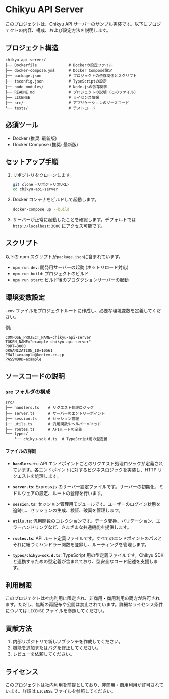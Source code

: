 # Chikyu API Server

このプロジェクトは、Chikyu API サーバーのサンプル実装です。以下にプロジェクトの内容、構成、および設定方法を説明します。

## プロジェクト構造

```
chikyu-api-server/
├── Dockerfile              # Dockerの設定ファイル
├── docker-compose.yml      # Docker Compose設定
├── package.json            # プロジェクトの依存関係とスクリプト
├── tsconfig.json           # TypeScriptの設定
├── node_modules/           # Node.jsの依存関係
├── README.md               # プロジェクトの説明 (このファイル)
├── LICENSE                 # ライセンス情報
├── src/                    # アプリケーションのソースコード
└── tests/                  # テストコード
```

## 必須ツール

- Docker (推奨: 最新版)
- Docker Compose (推奨: 最新版)

## セットアップ手順

1. リポジトリをクローンします。

   ```bash
   git clone <リポジトリのURL>
   cd chikyu-api-server
   ```

2. Docker コンテナをビルドして起動します。

   ```bash
   docker-compose up --build
   ```

3. サーバーが正常に起動したことを確認します。デフォルトでは `http://localhost:3000` にアクセス可能です。

## スクリプト

以下の npm スクリプトが`package.json`に含まれています。

- `npm run dev`: 開発用サーバーの起動 (ホットリロード対応)
- `npm run build`: プロジェクトのビルド
- `npm run start`: ビルド後のプロダクションサーバーの起動

## 環境変数設定

`.env` ファイルをプロジェクトルートに作成し、必要な環境変数を定義してください。

例:

```
COMPOSE_PROJECT_NAME=chikyu-api-server
TOKEN_NAME="example-chikyu-api-server"
PORT=3000
ORGANIZATION_ID=10561
EMAIL=example@kentem.co.jp
PASSWORD=example
```

## ソースコードの説明

### src フォルダの構成

```
src/
├── handlers.ts    # リクエスト処理ロジック
├── server.ts      # サーバーのエントリーポイント
├── session.ts     # セッション管理
├── utils.ts       # 汎用関数やヘルパーメソッド
├── routes.ts      # APIルートの定義
└── types/
    └── chikyu-sdk.d.ts  # TypeScript用の型定義
```

#### ファイルの詳細

- **`handlers.ts`**: API エンドポイントごとのリクエスト処理ロジックが定義されています。各エンドポイントに対するビジネスロジックを実装し、HTTP リクエストを処理します。

- **`server.ts`**: Express.js のサーバー設定ファイルです。サーバーの初期化、ミドルウェアの設定、ルートの登録を行います。

- **`session.ts`**: セッション管理用モジュールです。ユーザーのログイン状態を追跡し、セッションの生成、検証、破棄を管理します。

- **`utils.ts`**: 汎用関数のコレクションです。データ変換、バリデーション、エラーハンドリングなど、さまざまな共通機能を提供します。

- **`routes.ts`**: API ルート定義ファイルです。すべてのエンドポイントのパスとそれに紐づくハンドラー関数を登録し、ルーティングを管理します。

- **`types/chikyu-sdk.d.ts`**: TypeScript 用の型定義ファイルです。Chikyu SDK と連携するための型定義が含まれており、型安全なコード記述を支援します。

## 利用制限

このプロジェクトは社内利用に限定され、非商用・商用利用の両方が許可されます。ただし、無断の再配布や公開は禁止されています。詳細なライセンス条件については `LICENSE` ファイルを参照してください。

## 貢献方法

1. 内部リポジトリで新しいブランチを作成してください。
2. 機能を追加またはバグを修正してください。
3. レビューを依頼してください。

## ライセンス

このプロジェクトは社内利用を前提としており、非商用・商用利用が許可されています。詳細は `LICENSE` ファイルを参照してください。
